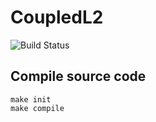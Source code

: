 # CoupledL2

![Build Status](https://github.com/RISCVERS/HuanCun/actions/workflows/main.yml/badge.svg)

## Compile source code

```
make init
make compile
```

